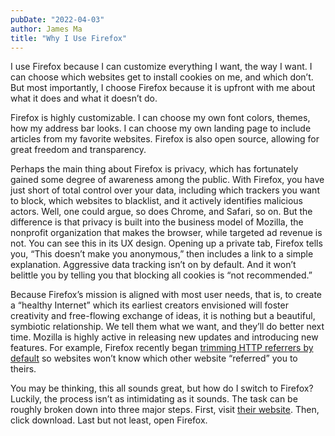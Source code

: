 ```yaml
---
pubDate: "2022-04-03"
author: James Ma
title: "Why I Use Firefox"
---
```


I use Firefox because I can customize everything I want, the way I want. I can choose which websites get to install cookies on me, and which don’t. But most importantly, I choose Firefox because it is upfront with me about what it does and what it doesn’t do.

Firefox is highly customizable. I can choose my own font colors, themes, how my address bar looks. I can choose my own landing page to include articles from my favorite websites. Firefox is also open source, allowing for great freedom and transparency.

Perhaps the main thing about Firefox is privacy, which has fortunately gained some degree of awareness among the public. With Firefox, you have just short of total control over your data, including which trackers you want to block, which websites to blacklist, and it actively identifies malicious actors. Well, one could argue, so does Chrome, and Safari, so on. But the difference is that privacy is built into the business model of Mozilla, the nonprofit organization that makes the browser, while targeted ad revenue is not. You can see this in its UX design. Opening up a private tab, Firefox tells you, “This doesn’t make you anonymous,” then includes a link to a simple explanation. Aggressive data tracking isn’t on by default. And it won’t belittle you by telling you that blocking all cookies is “not recommended.”

Because Firefox’s mission is aligned with most user needs, that is, to create a “healthy Internet” which its earliest creators envisioned will foster creativity and free-flowing exchange of ideas, it is nothing but a beautiful, symbiotic relationship. We tell them what we want, and they’ll do better next time. Mozilla is highly active in releasing new updates and introducing new features. For example, Firefox recently began [trimming HTTP referrers by default](https://blog.mozilla.org/security/2021/03/22/firefox-87-trims-http-referrers-by-default-to-protect-user-privacy/) so websites won’t know which other website “referred” you to theirs.

You may be thinking, this all sounds great, but how do I switch to Firefox? Luckily, the process isn’t as intimidating as it sounds. The task can be roughly broken down into three major steps. First, visit [their website](https://www.mozilla.org/en-US/firefox/new/). Then, click download. Last but not least, open Firefox. 
